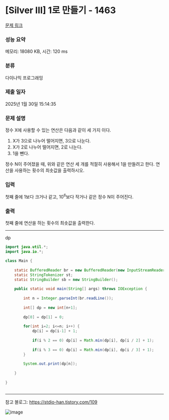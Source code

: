 # [Silver III] 1로 만들기 - 1463 

[문제 링크](https://www.acmicpc.net/problem/1463) 

### 성능 요약

메모리: 18080 KB, 시간: 120 ms

### 분류

다이나믹 프로그래밍

### 제출 일자

2025년 1월 30일 15:14:35

### 문제 설명

<p>정수 X에 사용할 수 있는 연산은 다음과 같이 세 가지 이다.</p>

<ol>
	<li>X가 3으로 나누어 떨어지면, 3으로 나눈다.</li>
	<li>X가 2로 나누어 떨어지면, 2로 나눈다.</li>
	<li>1을 뺀다.</li>
</ol>

<p>정수 N이 주어졌을 때, 위와 같은 연산 세 개를 적절히 사용해서 1을 만들려고 한다. 연산을 사용하는 횟수의 최솟값을 출력하시오.</p>

### 입력 

 <p>첫째 줄에 1보다 크거나 같고, 10<sup>6</sup>보다 작거나 같은 정수 N이 주어진다.</p>

### 출력 

 <p>첫째 줄에 연산을 하는 횟수의 최솟값을 출력한다.</p>

---

dp

```java
import java.util.*;
import java.io.*;

class Main {
    
    static BufferedReader br = new BufferedReader(new InputStreamReader(System.in));
    static StringTokenizer st;
    static StringBuilder sb = new StringBuilder();
    
    public static void main(String[] args) throws IOException {
        
        int n = Integer.parseInt(br.readLine());
        
        int[] dp = new int[n+1];
        
        dp[0] = dp[1] = 0;
        
        for(int i=2; i<=n; i++) {
            dp[i] = dp[i-1] + 1;
            
            if(i % 2 == 0) dp[i] = Math.min(dp[i], dp[i / 2] + 1);
            
            if(i % 3 == 0) dp[i] = Math.min(dp[i], dp[i / 3] + 1);
        }
        
        System.out.print(dp[n]);
        
    }
    
}



```

---

참고 블로그: https://stdio-han.tistory.com/109

![image](https://github.com/user-attachments/assets/45419fdb-81ed-40a6-b474-55a86ac5c64b)
